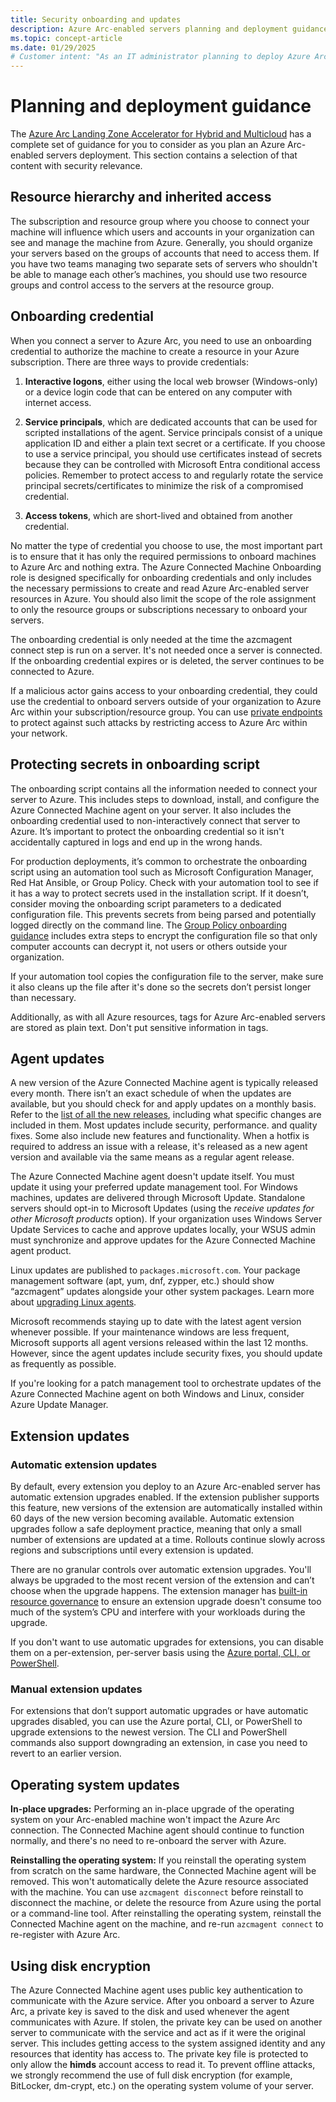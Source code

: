 ```yaml
---
title: Security onboarding and updates
description: Azure Arc-enabled servers planning and deployment guidance.
ms.topic: concept-article
ms.date: 01/29/2025
# Customer intent: "As an IT administrator planning to deploy Azure Arc-enabled servers, I want to establish secure onboarding and update processes, so that I can maintain system integrity and protect sensitive credentials throughout the deployment lifecycle."
---
```


# Planning and deployment guidance

The [Azure Arc Landing Zone Accelerator for Hybrid and Multicloud](/azure/cloud-adoption-framework/scenarios/hybrid/enterprise-scale-landing-zone) has a complete set of guidance for you to consider as you plan an Azure Arc-enabled servers deployment. This section contains a selection of that content with security relevance.

## Resource hierarchy and inherited access

The subscription and resource group where you choose to connect your machine will influence which users and accounts in your organization can see and manage the machine from Azure. Generally, you should organize your servers based on the groups of accounts that need to access them. If you have two teams managing two separate sets of servers who shouldn't be able to manage each other’s machines, you should use two resource groups and control access to the servers at the resource group.

## Onboarding credential

When you connect a server to Azure Arc, you need to use an onboarding credential to authorize the machine to create a resource in your Azure subscription. There are three ways to provide credentials:

1. **Interactive logons**, either using the local web browser (Windows-only) or a device login code that can be entered on any computer with internet access.

1. **Service principals**, which are dedicated accounts that can be used for scripted installations of the agent. Service principals consist of a unique application ID and either a plain text secret or a certificate. If you choose to use a service principal, you should use certificates instead of secrets because they can be controlled with Microsoft Entra conditional access policies. Remember to protect access to and regularly rotate the service principal secrets/certificates to minimize the risk of a compromised credential.

1. **Access tokens**, which are short-lived and obtained from another credential.

No matter the type of credential you choose to use, the most important part is to ensure that it has only the required permissions to onboard machines to Azure Arc and nothing extra. The Azure Connected Machine Onboarding role is designed specifically for onboarding credentials and only includes the necessary permissions to create and read Azure Arc-enabled server resources in Azure. You should also limit the scope of the role assignment to only the resource groups or subscriptions necessary to onboard your servers.

The onboarding credential is only needed at the time the azcmagent connect step is run on a server. It's not needed once a server is connected. If the onboarding credential expires or is deleted, the server continues to be connected to Azure.

If a malicious actor gains access to your onboarding credential, they could use the credential to onboard servers outside of your organization to Azure Arc within your subscription/resource group. You can use [private endpoints](security-networking.md#private-endpoints) to protect against such attacks by restricting access to Azure Arc within your network.

## Protecting secrets in onboarding script

The onboarding script contains all the information needed to connect your server to Azure. This includes steps to download, install, and configure the Azure Connected Machine agent on your server. It also includes the onboarding credential used to non-interactively connect that server to Azure. It’s important to protect the onboarding credential so it isn't accidentally captured in logs and end up in the wrong hands.

For production deployments, it’s common to orchestrate the onboarding script using an automation tool such as Microsoft Configuration Manager, Red Hat Ansible, or Group Policy. Check with your automation tool to see if it has a way to protect secrets used in the installation script. If it doesn’t, consider moving the onboarding script parameters to a dedicated configuration file. This prevents secrets from being parsed and potentially logged directly on the command line. The [Group Policy onboarding guidance](onboard-group-policy-powershell.md) includes extra steps to encrypt the configuration file so that only computer accounts can decrypt it, not users or others outside your organization.

If your automation tool copies the configuration file to the server, make sure it also cleans up the file after it's done so the secrets don’t persist longer than necessary.

Additionally, as with all Azure resources, tags for Azure Arc-enabled servers are stored as plain text. Don't put sensitive information in tags.

## Agent updates

A new version of the Azure Connected Machine agent is typically released every month. There isn’t an exact schedule of when the updates are available, but you should check for and apply updates on a monthly basis. Refer to the [list of all the new releases](/azure/azure-arc/servers/agent-release-notes), including what specific changes are included in them. Most updates include security, performance. and quality fixes. Some also include new features and functionality. When a hotfix is required to address an issue with a release, it's released as a new agent version and available via the same means as a regular agent release.

The Azure Connected Machine agent doesn't update itself. You must update it using your preferred update management tool. For Windows machines, updates are delivered through Microsoft Update. Standalone servers should opt-in to Microsoft Updates (using the *receive updates for other Microsoft products* option). If your organization uses Windows Server Update Services to cache and approve updates locally, your WSUS admin must synchronize and approve updates for the Azure Connected Machine agent product.

Linux updates are published to `packages.microsoft.com`. Your package management software (apt, yum, dnf, zypper, etc.) should show “azcmagent” updates alongside your other system packages. Learn more about [upgrading Linux agents](/azure/azure-arc/servers/manage-agent?tabs=linux-apt).

Microsoft recommends staying up to date with the latest agent version whenever possible. If your maintenance windows are less frequent, Microsoft supports all agent versions released within the last 12 months. However, since the agent updates include security fixes, you should update as frequently as possible.

If you're looking for a patch management tool to orchestrate updates of the Azure Connected Machine agent on both Windows and Linux, consider Azure Update Manager. 

## Extension updates

### Automatic extension updates

By default, every extension you deploy to an Azure Arc-enabled server has automatic extension upgrades enabled. If the extension publisher supports this feature, new versions of the extension are automatically installed within 60 days of the new version becoming available. Automatic extension upgrades follow a safe deployment practice, meaning that only a small number of extensions are updated at a time. Rollouts continue slowly across regions and subscriptions until every extension is updated.

There are no granular controls over automatic extension upgrades. You'll always be upgraded to the most recent version of the extension and can’t choose when the upgrade happens. The extension manager has [built-in resource governance](/azure/azure-arc/servers/agent-overview) to ensure an extension upgrade doesn't consume too much of the system’s CPU and interfere with your workloads during the upgrade.

If you don't want to use automatic upgrades for extensions, you can disable them on a per-extension, per-server basis using the [Azure portal, CLI, or PowerShell](/azure/azure-arc/servers/manage-automatic-vm-extension-upgrade?tabs=azure-portal).

### Manual extension updates

For extensions that don’t support automatic upgrades or have automatic upgrades disabled, you can use the Azure portal, CLI, or PowerShell to upgrade extensions to the newest version. The CLI and PowerShell commands also support downgrading an extension, in case you need to revert to an earlier version.

## Operating system updates

**In-place upgrades:** Performing an in-place upgrade of the operating system on your Arc-enabled machine won't impact the Azure Arc connection. The Connected Machine agent should continue to function normally, and there's no need to re-onboard the server with Azure.

**Reinstalling the operating system:** If you reinstall the operating system from scratch on the same hardware, the Connected Machine agent will be removed. This won't automatically delete the Azure resource associated with the machine. You can use `azcmagent disconnect` before reinstall to disconnect the machine, or delete the resource from Azure using the portal or a command-line tool. After reinstalling the operating system, reinstall the Connected Machine agent on the machine, and re-run `azcmagent connect` to re-register with Azure Arc.

## Using disk encryption

The Azure Connected Machine agent uses public key authentication to communicate with the Azure service. After you onboard a server to Azure Arc, a private key is saved to the disk and used whenever the agent communicates with Azure. If stolen, the private key can be used on another server to communicate with the service and act as if it were the original server. This includes getting access to the system assigned identity and any resources that identity has access to. The private key file is protected to only allow the **himds** account access to read it. To prevent offline attacks, we strongly recommend the use of full disk encryption (for example, BitLocker, dm-crypt, etc.) on the operating system volume of your server.

